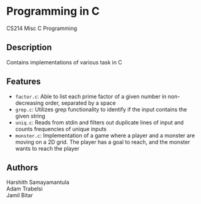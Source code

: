 # Programming in C
CS214 Misc C Programming

## Description
Contains implementations of various task in C

## Features
- `factor.c`: Able to list each prime factor of a given number in non-decreasing order, separated by a space
- `grep.c`: Utilizes grep functionality to identify if the input contains the given string
- `uniq.c`: Reads from stdin and filters out duplicate lines of input and counts frequencies of unique inputs
- `monster.c`: Implementation of a game where a player and a monster are moving on a 2D grid. The player has a goal to reach, and the monster wants to reach the player

## Authors
Harshith Samayamantula  
Adam Trabelsi  
Jamil Bitar  
